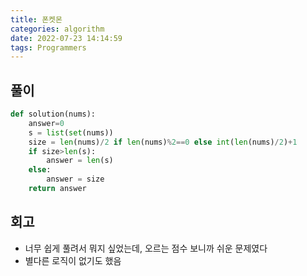 ```yaml
---
title: 폰켓몬
categories: algorithm
date: 2022-07-23 14:14:59
tags: Programmers
---
```


## 풀이

```python
def solution(nums):
    answer=0
    s = list(set(nums))
    size = len(nums)/2 if len(nums)%2==0 else int(len(nums)/2)+1
    if size>len(s):
        answer = len(s)
    else:
        answer = size
    return answer
```

## 회고

- 너무 쉽게 풀려서 뭐지 싶었는데, 오르는 점수 보니까 쉬운 문제였다
- 별다른 로직이 없기도 했음
